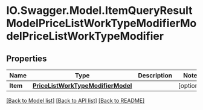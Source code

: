 # IO.Swagger.Model.ItemQueryResultModelPriceListWorkTypeModifierModelPriceListWorkTypeModifier
## Properties

Name | Type | Description | Notes
------------ | ------------- | ------------- | -------------
**Item** | [**PriceListWorkTypeModifierModel**](PriceListWorkTypeModifierModel.md) |  | [optional] 

[[Back to Model list]](../README.md#documentation-for-models) [[Back to API list]](../README.md#documentation-for-api-endpoints) [[Back to README]](../README.md)

